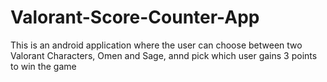 # Valorant-Score-Counter-App
This is an android application where the user can choose between two Valorant Characters, Omen and Sage, annd pick which user gains 3 points to win the game
